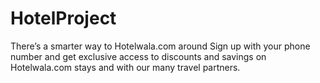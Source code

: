 # HotelProject

There’s a smarter way to Hotelwala.com around
Sign up with your phone number and get exclusive access to discounts and savings on Hotelwala.com stays and with our many travel partners.